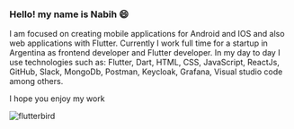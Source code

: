 ### Hello! my name is Nabih 😄

I am focused on creating mobile applications for Android and IOS and also web applications with Flutter. Currently I work full time for a startup in Argentina as frontend developer and Flutter developer. In my day to day I use technologies such as: Flutter, Dart, HTML, CSS, JavaScript, ReactJs, GitHub, Slack, MongoDb, Postman, Keycloak, Grafana, Visual studio code among others.

I hope you enjoy my work

![flutterbird](https://user-images.githubusercontent.com/99839506/226782670-b7c9fd80-477d-4341-80f2-e7c007fb1611.png)




